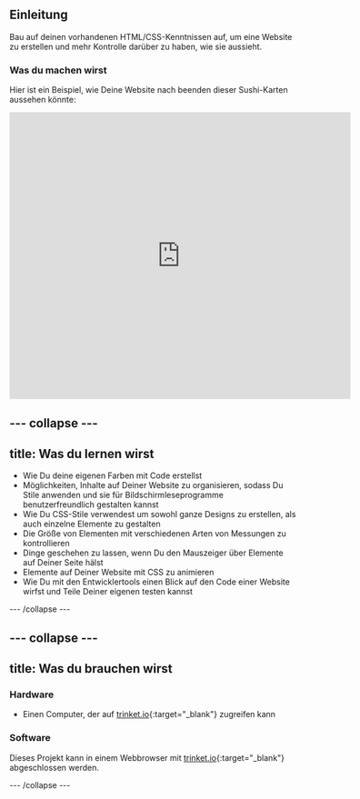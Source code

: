 ## Einleitung

Bau auf deinen vorhandenen HTML/CSS-Kenntnissen auf, um eine Website zu erstellen und mehr Kontrolle darüber zu haben, wie sie aussieht.

### Was du machen wirst

Hier ist ein Beispiel, wie Deine Website nach beenden dieser Sushi-Karten aussehen könnte:

<div class="trinket">
  <iframe src="https://trinket.io/embed/html/0e7f7e6713?outputOnly=true&start=result" width="600" height="505" frameborder="0" marginwidth="0" marginheight="0" allowfullscreen>
  </iframe>
</div>

## \--- collapse \---

## title: Was du lernen wirst

+ Wie Du deine eigenen Farben mit Code erstellst
+ Möglichkeiten, Inhalte auf Deiner Website zu organisieren, sodass Du Stile anwenden und sie für Bildschirmleseprogramme benutzerfreundlich gestalten kannst
+ Wie Du CSS-Stile verwendest um sowohl ganze Designs zu erstellen, als auch einzelne Elemente zu gestalten
+ Die Größe von Elementen mit verschiedenen Arten von Messungen zu kontrollieren
+ Dinge geschehen zu lassen, wenn Du den Mauszeiger über Elemente auf Deiner Seite hälst
+ Elemente auf Deiner Website mit CSS zu animieren
+ Wie Du mit den Entwicklertools einen Blick auf den Code einer Website wirfst und Teile Deiner eigenen testen kannst

\--- /collapse \---

## \--- collapse \---

## title: Was du brauchen wirst

### Hardware

+ Einen Computer, der auf [trinket.io](https://trinket.io){:target="_blank"} zugreifen kann

### Software

Dieses Projekt kann in einem Webbrowser mit [trinket.io](https://trinket.io){:target="_blank"} abgeschlossen werden.

\--- /collapse \---